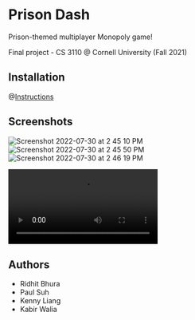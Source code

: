 # Prison Dash


Prison-themed multiplayer Monopoly game!

Final project - CS 3110 @ Cornell University (Fall 2021)

## Installation
@[Instructions](https://github.com/ridhitbhura/3110_Project/blob/main/INSTALL.md)

## Screenshots

![Screenshot 2022-07-30 at 2 45 10 PM](https://user-images.githubusercontent.com/47744566/181949567-39ed3e61-79a3-4f10-bffa-cb95d841a8d5.png)
![Screenshot 2022-07-30 at 2 45 50 PM](https://user-images.githubusercontent.com/47744566/181951293-e43be909-182e-4207-a99f-839c7b47e730.png)
![Screenshot 2022-07-30 at 2 46 19 PM](https://user-images.githubusercontent.com/47744566/181950946-6e6c1221-705a-43b8-8c35-29e614035243.png)



<video src="https://user-images.githubusercontent.com/47744566/181953256-e29fac8d-2ab2-4868-a21a-2dd44bbdd25c.mov" controls="controls" style="max-width: 730px;">
</video>


<!-- [Game Demo](https://user-images.githubusercontent.com/47744566/181953256-e29fac8d-2ab2-4868-a21a-2dd44bbdd25c.mov) -->




## Authors
- Ridhit Bhura
- Paul Suh
- Kenny Liang
- Kabir Walia



